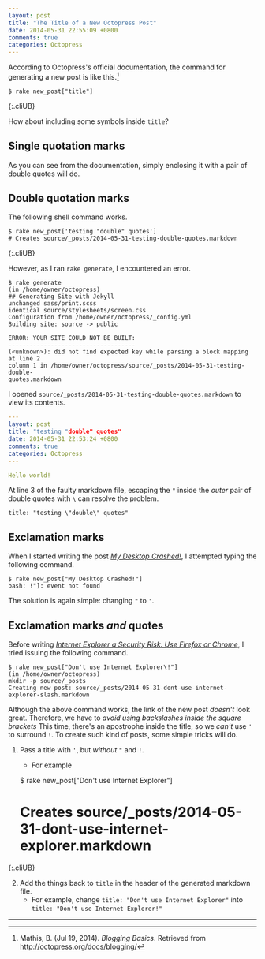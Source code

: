 ```yaml
---
layout: post
title: "The Title of a New Octopress Post"
date: 2014-05-31 22:55:09 +0800
comments: true
categories: Octopress
---
```


According to Octopress's official documentation, the command for
generating a new post is like this.[^1]

    $ rake new_post["title"]
{:.cliUB}

How about including some symbols inside `title`?

<!-- more -->

Single quotation marks
---

As you can see from the documentation, simply enclosing it with a pair
of double quotes will do.

Double quotation marks
---

The following shell command works.

    $ rake new_post['testing "double" quotes']
    # Creates source/_posts/2014-05-31-testing-double-quotes.markdown
{:.cliUB}

However, as I ran `rake generate`, I encountered an error.

<pre class="cli"><code class="UBMono">$ rake generate
(in /home/owner/octopress)
## Generating Site with Jekyll
<span class="rake_gen_unchanged">unchanged</span> sass/print.scss
<span class="rake_gen_identical">identical</span> source/stylesheets/screen.css 
Configuration from /home/owner/octopress/_config.yml
Building site: source -&gt; public

ERROR: YOUR SITE COULD NOT BE BUILT:
------------------------------------
(&lt;unknown&gt;): did not find expected key while parsing a block mapping at line 2
column 1 in /home/owner/octopress/source/_posts/2014-05-31-testing-double-
quotes.markdown
</code></pre>

I opened `source/_posts/2014-05-31-testing-double-quotes.markdown` to
view its contents.

```yaml Sample source file of the new post (source/_posts/2014-05-31-testing-double-quotes.markdown)
---
layout: post
title: "testing "double" quotes"
date: 2014-05-31 22:53:24 +0800
comments: true
categories: Octopress
---

Hello world!
```

At line 3 of the faulty markdown file, escaping the `"` inside the
*outer* pair of double quotes with `\` can resolve the problem.

<pre><code>title: "testing <span class="HLCode">\"</span>double<span class="HLCode">\"</span> quotes"</code></pre>

Exclamation marks
---

When I started writing the post
[*My Desktop Crashed!*][my_desktop_crashed], I attempted typing the
following command.

<pre class="cli"><code class="UBMono">$ rake new_post["My Desktop Crashed<span class="UBHLCode">!</span>"]
bash: !"]: event not found
</code></pre>

The solution is again simple: changing `"` to `'`.

Exclamation marks *and* quotes
---

Before writing
[*Internet Explorer a Security Risk: Use Firefox or Chrome*][DontIE],
I tried issuing the following command.

<pre class="cli"><code class="UBMono">$ rake new_post["Don't use Internet Explorer<span class="UBHLCode">\</span>!"]
(in /home/owner/octopress)
mkdir -p source/_posts
Creating new post: source/_posts/2014-05-31-dont-use-internet-explorer-slash.markdown
</code></pre>

Although the above command works, the link of the new post *doesn't*
look great.  Therefore, we have to *avoid using backslashes inside the
square brackets*  This time, there's an apostrophe inside the title,
so we *can't* use `'` to surround `!`.  To create such kind of posts,
some simple tricks will do.

1. Pass a title with `'`, but *without* `"` and `!`.
    - For example

    $ rake new_post["Don't use Internet Explorer"]
    # Creates source/_posts/2014-05-31-dont-use-internet-explorer.markdown
{:.cliUB}

2. Add the things back to `title` in the header of the generated
markdown file.
    - For example, change `title: "Don't use Internet Explorer"` into
	`title: "Don't use Internet Explorer!"`

---

[^1]:
    Mathis, B.  (Jul 19, 2014).  *Blogging Basics*.  Retrieved from
    <http://octopress.org/docs/blogging/>

[^2]: Ibid.

[my_desktop_crashed]: /blog/2014/05/27/my-desktop-crashed/
[DontIE]: /blog/2014/05/31/internet-explorer-a-security-risk-use-firefox-or-chrome/

<!-- vim:se tw=70: -->

